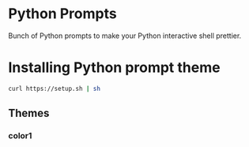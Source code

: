 Python Prompts
===

Bunch of Python prompts to make your Python interactive shell prettier.

# Installing Python prompt theme

```sh
curl https://setup.sh | sh
```

## Themes

### color1
